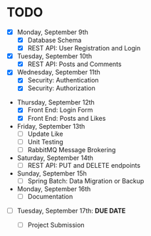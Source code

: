 # TODO

- [x] Monday, September 9th
  - [x] Database Schema
  - [x] REST API: User Registration and Login
- [x] Tuesday, September 10th
  - [x] REST API: Posts and Comments
- [x] Wednesday, September 11th
  - [x] Security: Authentication
  - [x] Security: Authorization
- Thursday, September 12th
  - [x] Front End: Login Form
  - [x] Front End: Posts and Likes
- Friday, September 13th
  - [ ] Update Like
  - [ ] Unit Testing
  - [ ] RabbitMQ Message Brokering
- Saturday, September 14th
  - [ ] REST API: PUT and DELETE endpoints
- Sunday, September 15h
  - [ ] Spring Batch: Data Migration or Backup
- Monday, September 16th
  - [ ] Documentation
- [ ] Tuesday, September 17th: **DUE DATE**
  - [ ] Project Submission

